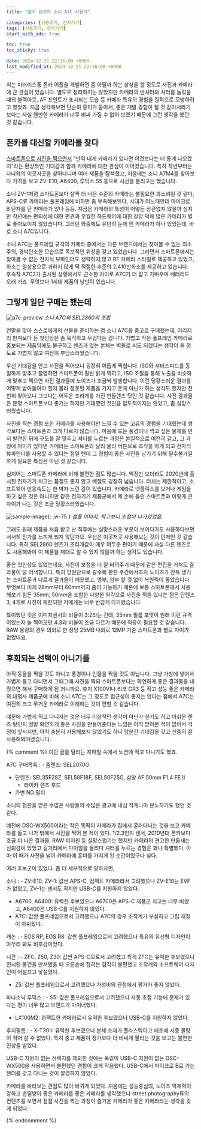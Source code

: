 ```yaml
---
title: "폰카 유저의 소니 A7C 사용기"

categories: [사용후기, 전자기기]
tags: [사용후기, 전자기기]
start_with_ads: true

toc: true
toc_sticky: true

date: 2024-12-21 22:16:00 +0900
last_modified_at: 2024-12-21 22:16:00 +0900
---
```


저는 미러리스풍 폰카 어플을 개발하면 좀 어떨까 하는 상상을 할 정도로 사진과 카메라에 큰 관심이 있습니다. 별도로 정리하지는 않았지만 카메라의 반셔터와 셔터를 눌렀을 때의 블랙아웃, AF 포인트가 표시되는 모습 등 카메라 특유의 경험을 질적으로 모방하려고 했었죠. 지금 생각해보면 단순히 흥미가 돋아서, 좋은 개발 경험이 될 것 같아서라기보다는 사실 웬만한 카메라가 너무 비싸 가질 수 없어 보였기 때문에 그런 생각을 했던 것 같습니다.

## **폰카를 대신할 카메라를 찾다**

[스마트폰으로 사진을 찍으면서](https://hyngng.github.io/posts/photos-of-gyemyo/) "만약 내게 카메라가 있다면 이것보다는 더 좋게 나오겠지"라는 환상적인 기대감과 함께 카메라에 대한 관심이 이어졌습니다. 특히 작년부터는 다나와의 이곳저곳을 찾아다니며 여러 제품을 탐색했고, 처음에는 소니 A7M4를 찾아보다 가격을 보고 ZV-E10, A6400, 루믹스 S5 등으로 시선을 돌리고는 했습니다.

소니 ZV-1처럼 스마트폰보다 살짝 더 나은 수준의 카메라는 불필요한 과소비일 것 같다, APS-C류 카메라는 풀프레임에 비하면 좀 부족해보인다, 시대가 어느때인데 마이크로 B 단자를 단 카메라가 있나 등등. 지금은 카메라의 특성이 어떻든 상관없지 않을까 싶지만 작년에는 편의성에 대한 편견과 우월한 하드웨어에 대한 갈망 덕에 많은 카메라가 별로 좋아보이지 않았습니다. 그러던 와중에도 유난히 눈에 띈 카메라가 하나 있었는데, 바로 소니 A7C입니다.

소니 A7C는 풀프레임 규격의 카메라 중에서는 다른 브랜드에서는 찾아볼 수 없는 최소주의, 경박단소한 모습으로 독보적인 위상을 갖고 있었습니다. 그러면서 스마트폰에서는 찾아볼 수 없는 전자식 뷰파인더도 생략하지 않고 RF 카메라 스타일로 제공하고 있었고, 화소는 일상용으로 과하지 않게 딱 적절한 수준의 2,410만화소를 제공하고 있습니다. 후속작 A7C2가 출시된 상황에서도 근소한 차이로 A7C가 더 얇고 가벼우며 배터리도 오래 가죠. 무엇보다 1세대 제품의 낭만이 있습니다.

## **그렇게 일단 구매는 했는데**

![a7c-preview](/2024-12-20-buying-a-camera/a7c-preview.webp)
_소니 A7C와 SEL2860의 조합_

연말을 맞아 스스로에게의 선물을 준비하는 겸 소니 A7C를 중고로 구매했는데, 이리저리 만져보다 든 첫인상은 좀 묵직하고 무겁다는 겁니다. 가볍고 작은 풀프레임 카메라로 홍보되는 제품임에도 불구하고 렌즈가 없는 본체는 벽돌로 써도 되겠다는 생각이 들 정도로 가볍지 않고 여전히 부담스러웠습니다.

우선 기대감을 안고 사진을 찍어보니 굉장히 어둡게 찍힙니다. ISO와 셔터스피드를 동일하게 맞추고 촬영하면 스마트폰이 훨씬 밝게 찍히고, ISO 조절을 통해 노출을 비슷하게 맞추고 찍으면 사진 결과물에 노이즈가 조금씩 발생합니다. 이런 당황스러운 결과를 어떻게 받아들여야 할지 몰라 잘못된 제품을 가지고 온게 아닌가 하는 생각도 했지만 천천히 찾아보니 그보다는 어두운 조리개를 가진 번들렌즈 탓인 것 같습니다. 사진 결과물은 분명 스마트폰보다 좋기는 하지만 기대했던 것만큼 압도적이지는 않았고, 좀 실망스러웠습니다.

사진을 찍는 경험 또한 카메라를 사용해야만 느낄 수 있는 고유의 경험을 기대했는데 생각보다는 스마트폰과 크게 다르지 않습니다. 마음에 드는 풍경이나 찍고 싶은 물체를 먼저 발견한 뒤에 구도를 잘 맞추고 셔터를 누르는 과정은 본질적으로 여전히 같고, 그 과정에 차이가 있다면 카메라는 스마트폰과 달리 물리 버튼으로 조작을 하게 되고 전자식 뷰파인더를 사용할 수 있다는 점일 텐데 그 경험이 좋은 사진을 남기기 위해 필수불가결하게 필요한 특징은 아닌 것 같습니다.

심지어는 스마트폰 카메라에 비해 불편한 점도 많습니다. 액정만 보더라도 2020년에 출시된 전자기기 치고는 품질도 좋지 않고 베젤도 굉장히 넓습니다. 터치는 제한적이고, 소프트웨어 반응속도는 한 박자 느린 감이 있습니다. 카메라로 넷플릭스를 보거나 게임을 하고 싶은 것은 아니지만 같은 전자기기 제품군에서 제 손에 들린 스마트폰과 이렇게 큰 차이가 나는 것은 조금 당황스러웠습니다.

![sample-image](/2024-12-20-buying-a-camera/sample-image.webp){: .w-75 }
_샘플 이미지. 찍고보니 초점이 나가있었음._

그래도 원래 제품을 처음 받고 난 직후에는 실망스러운 부분이 보이다가도 사용하다보면 서서히 진가를 느끼게 되지 않던가요. 우선은 이곳저곳 사용해보는 것이 먼저인 것 같습니다. 특히 SEL2860 렌즈가 조리개값이 매우 어두운 편이기 때문에 사실 다른 렌즈로도 사용해봐야 이 제품을 제대로 알 수 있지 않을까 하는 생각도 있습니다.

좋은 첫인상도 있었는데요, 사진이 보정을 더 잘 버텨주기 때문에 같은 편집을 거쳐도 결과물이 덜 어색합니다. 특히 망원단으로 갈수록 환한 주간에서조차 노이즈가 잔뜩 생기는 스마트폰과 다르게 결과물이 깨끗했고, 명부, 암부 할 것 없이 복원력이 좋았습니다. 무엇보다 이제 28mm부터 60mm까지 줌이 가능하기 때문에 보통 스마트폰에서 사용해보기 힘든 35mm, 50mm을 포함한 다양한 화각으로 사진을 찍을 있다는 점은 단렌즈 3, 4개로 사진이 제한되던 저에게는 너무 반갑게 다가왔습니다.

특이했던 것은 이미지센서의 비율이 3:2라는 건데, 35mm 필름 포맷이 원래 이런 규격이었는지 늘 찍어오던 4:3과 비율이 조금 다르기 때문에 적응이 필요할 것 같습니다. RAW 용량의 경우 의외로 한 장당 25MB 내외로 12MP 기준 스마트폰과 별로 차이가 없었네요.

## **후회되는 선택이 아니기를**

아직 동물을 찍을 것도 아니고 풍경이나 인물을 찍을 것도 아닙니다. 그냥 가방에 넣어서 가볍게 들고 다니면서 그때그때 사진을 찍되 스마트폰보다는 확연하게 좋은 결과물을 내줬으면 해서 구매하게 된 거니까요. 후지 X100VI나 리코 GR3 등 작고 성능 좋은 카메라의 대명사 제품군에 비해 소니 A7C는 그 정도로 접근성이 좋지는 않다는 점에서 A7C는 여전히 크고 무거운 카메라로 이해하는 것이 편할 것 같습니다.

때문에 가볍게 찍고 다니자는 것은 너무 이상적인 생각이 아닌가 싶기도 하고 아쉬운 렌즈 탓인지 정말 확연하게 좋은 사진을 만들어준다는 느낌은 아직 받아본 적이 없어서 걱정이 앞서지만, 아직 충분히 사용해보지 않았기도 하니 당분간 기대감을 갖고 신중히 잘 사용해봐야겠습니다.

{% comment %}
이런 글을 달리는 지하철 속에서 노션에 적고 다니기도 했죠.

A7C 구매목록
: - 줌렌즈: SEL2070G
- 단렌즈: SEL35F28Z, SEL50F18F, SEL50F25G, 삼양 AF 50mm F1.4 FE II
    - 라이카 렌즈 후드
- 가변 ND 필터

소니의 협찬을 받은 수많은 사람들의 수많은 광고에 내심 작게나마 분노하기도 했던 것 같다.

예전에 DSC-WX500이라는 작은 똑딱이 카메라가 집에서 굴러다니는 것을 보고 카메라를 들고 나가 밖에서 사진을 찍어 본 적이 있다. 1/2.3인치 센서, 2010년대 폰카보다 조금 더 나은 결과물, RAW 미지원 등 실망스럽기는 했지만 카메라의 견고한 만듦새는 신뢰감이 있었고 길거리에서 다이얼을 돌리다 셔터를 누르는 경험은 꽤나 특별했다. 아마 이 때가 사진을 넘어 카메라에 흥미를 가지게 된 순간이었구나 싶다.

여러 후보군이 있었다. 좀 더 세부적으로 말하자면, 

소니
: - ZV-E10, ZV-1: 값싼 APS-C, 컴팩트 카메라라서 고려했으나 ZV-E10는 EVF가 없었고, ZV-1는 센서도 작지만 USB-C를 지원하지 않았다.
- A6700, A6400: 유력한 후보였으나 A6700은 APS-C 제품군 치고는 너무 비쌌고, A6400은 USB-C를 지원하지 않았다.
- A7C: 값싼 풀프레임으로서 고려했으나 A7C의 경우 조작계가 부실하고 그립 재질이 아쉬웠다.

캐논
: - EOS RP, EOS R8: 값싼 풀프레임으로서 고려했으나 특유의 유선형 디자인이 아무리 봐도 비호감이었다.

니콘
: - ZFC, Z50, Z30: 값싼 APS-C으로서 고려했고 특히 ZFC는 유력한 후보였으나 전시된 물건을 만져봤을 때 오른손에 잡히는 감각이 불편했고 조작계와 소프트웨어 디자인이 어설프고 낯설었다.
- Z5: 값싼 풀프레임으로서 고려했으나 가성비의 관점에서 평가가 좋지 않았다.

파나소닉 루믹스
: - S5: 값싼 풀프레임으로서 고려했으나 자동 초점 기능에 문제가 있다는 평이 너무 많고 브랜드가 마이너했다.
- LX100M2: 컴팩트한 카메라로서 유력한 후보였으나 USB-C를 지원하지 않았다.

후지필름
: - X-T30II: 유력한 후보였으나 본체 소재가 플라스틱이고 애초에 시중 물량이 적어 살 수 없었다. 특히 중고 제품이 정가보다 더 비싸게 팔리는 것을 보고는 불편한 인상을 받았다.

USB-C 지원이 없는 선택지를 제외한 것에는 똑같이 USB-C 지원이 없는 DSC-WX500을 사용하면서 불편했던 경험이 크게 작용했다. USB-C에서 마이크로 B로 가는 젠더를 갖고 다니는 것이 깔끔하지 않았다.

카메라를 바라보는 관점도 많이 바뀌게 되었다. 처음에는 성능중심의, 노이즈 억제력이 강하고 손떨방이 좋은 카메라를 좋은 카메라를 생각했으나 street photography류의 컨텐츠를 보면서 점점 사진을 찍는 과정이 즐거운 카메라가 좋은 카메라라는 생각을 갖게 되었다.

{% endcomment %}